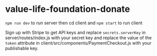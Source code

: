 # value-life-foundation-donate
```npm run dev``` to run server then cd client and ```npm start``` to run client

Sign up with Stripe to get API keys and replace ```secrets.serverKey``` in server/routes/index.js with your secret key and replace
the value of the ```token``` attribute in client/src/components/PaymentCheckout.js with your publishable key.
